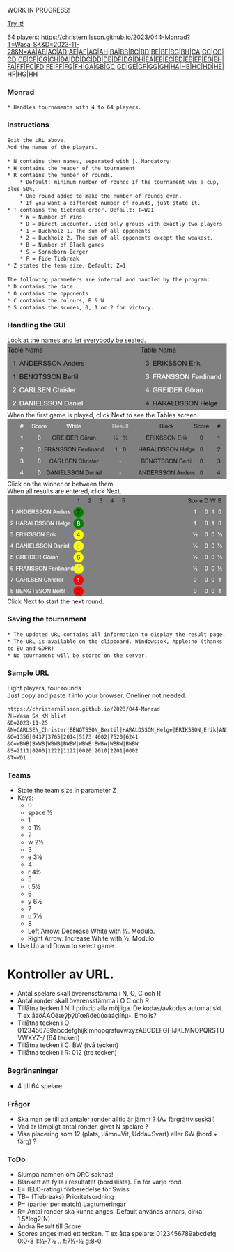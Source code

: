 WORK IN PROGRESS!

[Try it!](https://christernilsson.github.io/2023/044-Monrad)

64 players:
https://christernilsson.github.io/2023/044-Monrad?T=Wasa_SK&D=2023-11-28&N=AA|AB|AC|AD|AE|AF|AG|AH|BA|BB|BC|BD|BE|BF|BG|BH|CA|CC|CC|CD|CE|CF|CG|CH|DA|DD|DC|DD|DE|DF|DG|DH|EA|EE|EC|ED|EE|EF|EG|EH|FA|FF|FC|FD|FE|FF|FG|FH|GA|GB|GC|GD|GE|GF|GG|GH|HA|HB|HC|HD|HE|HF|HG|HH

### Monrad
	* Handles tournaments with 4 to 64 players.

### Instructions
	Edit the URL above.  
	Add the names of the players.  

	* N contains then names, separated with |. Mandatory!
	* H contains the header of the tournament
	* R contains the number of rounds. 
		* Default: minimum number of rounds if the tournament was a cup, plus 50%.
		* One round added to make the number of rounds even.
		* If you want a different number of rounds, just state it.
	* T contains the tiebreak order. Default: T=WD1
		* W = Number of Wins
		* D = Direct Encounter. Used only groups with exactly two players
		* 1 = Buchholz 1. The sum of all opponents
		* 2 = Buchholz 2. The sum of all opponents except the weakest.
		* B = Number of Black games
		* S = Sonneborn-Berger
		* F = Fide Tiebreak
	* Z states the team size. Default: Z=1

	The following parameters are internal and handled by the program:
	* D contains the date
	* O contains the opponents
	* C contains the colours, B & W
	* S contains the scores, 0, 1 or 2 for victory.

### Handling the GUI
Look at the names and let everybody be seated.
![Names](1.JPG)
When the first game is played, click Next to see the Tables screen.
![Tables](2.JPG)
Click on the winner or between them.  
When all results are entered, click Next.  
![Results](3.JPG)
Click Next to start the next round.

### Saving the tournament
	* The updated URL contains all information to display the result page.
	* The URL is available on the clipboard. Windows:ok, Apple:no (thanks to EU and GDPR)
	* No tournament will be stored on the server.

### Sample URL
Eight players, four rounds  
Just copy and paste it into your browser. Oneliner not needed.  
```
https://christernilsson.github.io/2023/044-Monrad
?H=Wasa SK KM blixt
&D=2023-11-25
&N=CARLSEN_Christer|BENGTSSON_Bertil|HARALDSSON_Helge|ERIKSSON_Erik|ANDERSSON_Anders|DANIELSSON_Daniel|GREIDER_Göran|FRANSSON_Ferdinand
&O=1356|0437|3765|2014|5173|4602|7520|6241
&C=WBWB|BWWB|WBWB|BWBW|WBWB|BWBW|WBBW|BWBW
&S=2111|0200|1222|1122|0020|2010|2201|0002
&T=WD1
```

### Teams

* State the team size in parameter Z
* Keys: 
	* 0
	* space ½
	* 1
	* q 1½
	* 2
	* w 2½ 
	* 3
	* e 3½
	* 4
	* r 4½
	* 5
	* t 5½
	* 6
	* y 6½
	* 7
	* u 7½
	* 8
	* Left  Arrow: Decrease White with ½. Modulo.
	* Right Arrow: Increase White with ½. Modulo.
* Use Up and Down to select game

# Kontroller av URL.
* Antal spelare skall överensstämma i N, O, C och R
* Antal ronder skall överensstämma i O C och R
* Tillåtna tecken I N: I princip alla möjliga. De kodas/avkodas automatiskt. T ex åäöÅÄÖéæýþÿüïœßđèùúøàáçìíñμ-. Emojis?
* Tillåtna tecken i O: 0123456789abcdefghijklmnopqrstuvwxyzABCDEFGHIJKLMNOPQRSTUVWXYZ-/ (64 tecken)
* Tillåtna tecken i C: BW (två tecken)
* Tillåtna tecken i R: 012 (tre tecken)

### Begränsningar
* 4 till 64 spelare

### Frågor
* Ska man se till att antaler ronder alltid är jämnt ? (Av färgrättviseskäl)
* Vad är lämpligt antal ronder, givet N spelare ?
* Visa placering som 12 (plats, Jämn=Vit, Udda=Svart) eller 6W (bord + färg) ?

### ToDo

* Slumpa namnen om ORC saknas!
* Blankett att fylla i resultatet (bordslista). En för varje rond.
* E= (ELO-rating) förberedelse för Swiss
* TB= (Tiebreaks) Prioritetsordning
* P= (partier per match) Lagturneringar
* R= Antal ronder ska kunna anges. Default används annars, cirka 1.5*log2(N)
* Ändra Result till Score
* Scores anges med ett tecken. T ex åtta spelare: 0123456789abcdefg 0:0-8 1:½-7½ .. f:7½-½ g:8-0

